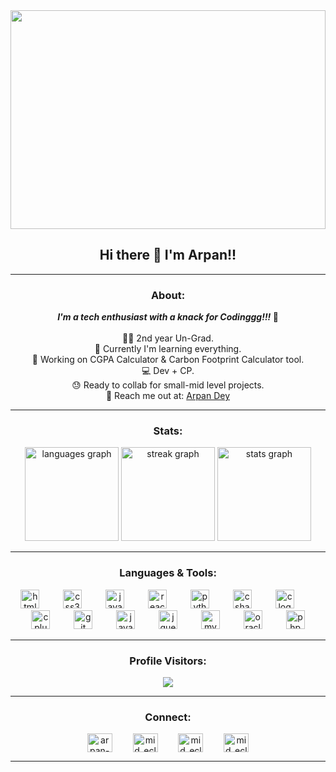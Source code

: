 <div align="center"><img width="100%" height="350px" src="https://developers.giphy.com/branch/master/static/api-c99e353f761d318322c853c03ebcf21b.gif"></div>
<h2 align="center">Hi there 👋 I'm Arpan!!</h2><hr>
<div align="center">
  <h3>About:</h3>
  <p><b><i>I'm a tech enthusiast with a knack for Codinggg!!! </i>👻</b><br><br>
    👨‍🎓 2nd year Un-Grad.<br>
    🍁 Currently I'm learning everything.<br>
    🧮 Working on CGPA Calculator & Carbon Footprint Calculator tool.<br>
    💻 Dev + CP.<br>
    😓 Ready to collab for small-mid level projects.<br>
    📧 Reach me out at: <a href="mailto:midecl.arpan@gmail.com">Arpan Dey</a>
  </p>
</div>
<hr>



<div align="center">
  <h3>Stats:</h3>
  <img src="https://github-readme-stats.vercel.app/api/top-langs?username=arpan-dey-xo&locale=en&hide_title=false&layout=compact&card_width=320&langs_count=5&theme=cobalt2&hide_border=true" height="150" alt="languages graph"  />
  <img src="https://streak-stats.demolab.com?user=arpan-dey-xo&locale=en&mode=daily&theme=midnight-purple&hide_border=true&border_radius=5" height="150" alt="streak graph"  />
  <img src="https://github-readme-stats.vercel.app/api?username=arpan-dey-xo&hide_title=false&hide_rank=false&show_icons=true&include_all_commits=true&count_private=true&disable_animations=false&theme=aura&locale=en&hide_border=true&custom_title=Arpan's%20GitHub%20Stats" height="150" alt="stats graph"  />
</div>
<hr>



<div align="center" border="black">
  <h3>Languages & Tools:</h3>
  <img src="https://cdn.jsdelivr.net/gh/devicons/devicon/icons/html5/html5-original.svg" height="30" alt="html5 logo"  />
  <img width="30" />
  <img src="https://cdn.jsdelivr.net/gh/devicons/devicon/icons/css3/css3-original.svg" height="30" alt="css3 logo"  />
  <img width="30" />
  <img src="https://cdn.jsdelivr.net/gh/devicons/devicon/icons/javascript/javascript-original.svg" height="30" alt="javascript logo"  />
  <img width="30" />
  <img src="https://cdn.jsdelivr.net/gh/devicons/devicon/icons/react/react-original.svg" height="30" alt="react logo"  />
  <img width="30" />
  <img src="https://cdn.jsdelivr.net/gh/devicons/devicon/icons/python/python-original.svg" height="30" alt="python logo"  />
  <img width="30" />
  <img src="https://cdn.jsdelivr.net/gh/devicons/devicon/icons/csharp/csharp-original.svg" height="30" alt="csharp logo"  />
  <img width="30" />
  <img src="https://cdn.jsdelivr.net/gh/devicons/devicon/icons/c/c-original.svg" height="30" alt="c logo"  />
  <img width="30" />
  <img src="https://cdn.jsdelivr.net/gh/devicons/devicon/icons/cplusplus/cplusplus-original.svg" height="30" alt="cplusplus logo"  />
  <img width="30" />
  <img src="https://cdn.jsdelivr.net/gh/devicons/devicon/icons/git/git-original.svg" height="30" alt="git logo"  />
  <img width="30" />
  <img src="https://cdn.jsdelivr.net/gh/devicons/devicon/icons/java/java-original.svg" height="30" alt="java logo"  />
  <img width="30" />
  <img src="https://cdn.jsdelivr.net/gh/devicons/devicon/icons/jquery/jquery-original.svg" height="30" alt="jquery logo"  />
  <img width="30" />
  <img src="https://cdn.jsdelivr.net/gh/devicons/devicon/icons/mysql/mysql-original.svg" height="30" alt="mysql logo"  />
  <img width="30" />
  <img src="https://cdn.jsdelivr.net/gh/devicons/devicon/icons/oracle/oracle-original.svg" height="30" alt="oracle logo"  />
  <img width="30" />
  <img src="https://cdn.jsdelivr.net/gh/devicons/devicon/icons/php/php-original.svg" height="30" alt="php logo"  />
</div>
<hr>


<div align="center">
  <h3>Profile Visitors:</h3>
  <img src="https://profile-counter.glitch.me/arpan-dey-xo/count.svg?"  />
</div>
<hr>
<h3 align="center" margin-bottom="1000">Connect:</h3>
<p align="center">
  <a href="https://linkedin.com/in/arpan-x" target="blank"><img align="center" src="https://raw.githubusercontent.com/rahuldkjain/github-profile-readme-generator/master/src/images/icons/Social/linked-in-alt.svg" alt="arpan-x" height="30" width="40" /></a>
  <img width="25" />
  <a href="https://instagram.com/mid_eclipse" target="blank"><img align="center" src="https://raw.githubusercontent.com/rahuldkjain/github-profile-readme-generator/master/src/images/icons/Social/instagram.svg" alt="mid_eclipse" height="30" width="40" /></a>
  <img width="25" />
  <a href="https://www.leetcode.com/mid_eclipse" target="blank"><img align="center" src="https://raw.githubusercontent.com/rahuldkjain/github-profile-readme-generator/master/src/images/icons/Social/leet-code.svg" alt="mid_eclipse" height="30" width="40" /></a>
  <img width="25" />
  <a href="https://auth.geeksforgeeks.org/user/mid_eclipse" target="blank"><img align="center" src="https://raw.githubusercontent.com/rahuldkjain/github-profile-readme-generator/master/src/images/icons/Social/geeks-for-geeks.svg" alt="mid_eclipse" height="30" width="40" /></a>
</p>
<hr>

###
